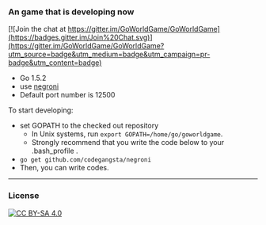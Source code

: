 ### An game that is developing now

[![Join the chat at https://gitter.im/GoWorldGame/GoWorldGame](https://badges.gitter.im/Join%20Chat.svg)](https://gitter.im/GoWorldGame/GoWorldGame?utm_source=badge&utm_medium=badge&utm_campaign=pr-badge&utm_content=badge)

+ Go 1.5.2
+ use [negroni](https://github.com/codegangsta/negroni)
+ Default port number is 12500

To start developing:

* set GOPATH to the checked out repository
  * In Unix systems, run `export GOPATH=/home/go/goworldgame`.
  * Strongly recommend that you write the code below to  your .bash_profile .
* `go get github.com/codegangsta/negroni`
* Then, you can write codes.

---

### License

[![CC BY-SA 4.0][1]](https://creativecommons.org/licenses/by-sa/4.0/)

[1]: https://licensebuttons.net/l/by-sa/3.0/88x31.png
